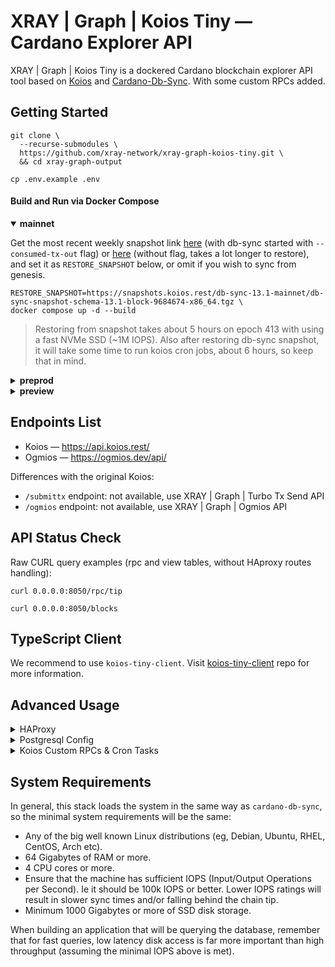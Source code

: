 # XRAY | Graph | Koios Tiny — Cardano Explorer API

XRAY | Graph | Koios Tiny is a dockered Cardano blockchain explorer API tool based on [Koios](https://koios.rest) and [Cardano-Db-Sync](https://github.com/input-output-hk/cardano-db-sync). With some custom RPCs added.

## Getting Started

``` console
git clone \
  --recurse-submodules \
  https://github.com/xray-network/xray-graph-koios-tiny.git \
  && cd xray-graph-output
```
``` console
cp .env.example .env
```
  
#### Build and Run via Docker Compose
  
<details open>
  <summary><b>mainnet</b></summary>

Get the most recent weekly snapshot link [here](https://snapshots.koios.rest/db-sync-13.1-mainnet/) (with db-sync started with `--consumed-tx-out` flag) or [here](https://update-cardano-mainnet.iohk.io/cardano-db-sync/index.html#13.1/) (without flag, takes a lot longer to restore), and set it as `RESTORE_SNAPSHOT` below, or omit if you wish to sync from genesis.
``` console
RESTORE_SNAPSHOT=https://snapshots.koios.rest/db-sync-13.1-mainnet/db-sync-snapshot-schema-13.1-block-9684674-x86_64.tgz \
docker compose up -d --build
```

> Restoring from snapshot takes about 5 hours on epoch 413 with using a fast NVMe SSD (~1M IOPS). Also after restoring db-sync snapshot, it will take some time to run koios cron jobs, about 6 hours, so keep that in mind. 

</details>
  
<details>
  <summary><b>preprod</b></summary>

``` console
NETWORK=preprod \
CARDANO_NODE_PORT=3001 \
KOIOS_TINY_PORT=8051 \
OGMIOS_PORT=1338 \
POSTGRES_PORT=5433 \
docker compose -p preprod up -d --build
```

</details>
  
<details>
  <summary><b>preview</b></summary>

``` console
NETWORK=preview \
CARDANO_NODE_PORT=3002 \
KOIOS_TINY_PORT=8052 \
OGMIOS_PORT=1339 \
POSTGRES_PORT=5434 \
docker compose -p preview up -d --build
```

</details>


## Endpoints List
  
* Koios — https://api.koios.rest/
* Ogmios — https://ogmios.dev/api/

Differences with the original Koios:

* `/submittx` endpoint: not available, use XRAY | Graph | Turbo Tx Send API
* `/ogmios` endpoint: not available, use XRAY | Graph | Ogmios API

## API Status Check
  
Raw CURL query examples (rpc and view tables, without HAproxy routes handling):
  
``` console
curl 0.0.0.0:8050/rpc/tip
```
``` console
curl 0.0.0.0:8050/blocks
```
  
## TypeScript Client
  
We recommend to use `koios-tiny-client`. Visit [koios-tiny-client](https://github.com/xray-network/koios-tiny-client) repo for more information.
  
## Advanced Usage
<details>
  <summary>HAProxy</summary>

By default, all container ports are bound to 127.0.0.1, so these ports are not available outside the server. Replace `127.0.0.1:${KOIOS_TINY_PORT:-8050}:8050` with `${KOIOS_TINY_PORT:-8050}:8050` if you want to open ports for external access.

Routes are resolved using the `HostResolver` header (this is needed for [XRAY | Graph | Output Load Balancer](https://github.com/xray-network/cloudflare-worker-output-load-balancer)). 

Also, time limits on server requests can be disabled (or rather, increased from 30 seconds to 60 minutes) by setting `HAPROXY_JWT_BEARER_TOKEN` in the `.env` file and then passing it over the `BearerResolver` header.

The path to SSL PEM key can be found here `/etc/ssl/xray.pem/`.

Check configuration file here [haproxy.cfg](https://github.com/xray-network/xray-graph-output/blob/main/config/haproxy/haproxy.cfg).

</details>
 
<details>
  <summary>Postgresql Config</summary>
  
Config file (see end of file): [postgresql.conf](https://github.com/xray-network/xray-graph-output/blob/main/config/postgresql/postgresql.conf)<br/>
Use https://pgtune.leopard.in.ua/ to tune the database settings

</details>

<details>
  <summary>Koios Custom RPCs & Cron Tasks</summary>

Place the `.sql` files in the `koios-tiny/extra-rpc` folder to register with Postgrest. Then rebuild the `koios-tiny` container. Read more at https://postgrest.org/en/stable/references/api.html

Place the .sh files in `koios-tiny/extra-cron-jobs` and edit the `koios-tiny/cron-schedule`. Then rebuild the `koios-tiny` container.

Rebuild: `docker compose up -d --build --force-recreate koios-tiny`.
  
</details>

## System Requirements
  
In general, this stack loads the system in the same way as `cardano-db-sync`, so the minimal system requirements will be the same:

* Any of the big well known Linux distributions (eg, Debian, Ubuntu, RHEL, CentOS, Arch etc).
* 64 Gigabytes of RAM or more.
* 4 CPU cores or more.
* Ensure that the machine has sufficient IOPS (Input/Output Operations per Second). Ie it should be 100k IOPS or better. Lower IOPS ratings will result in slower sync times and/or falling behind the chain tip.
* Minimum 1000 Gigabytes or more of SSD disk storage.
  
When building an application that will be querying the database, remember that for fast queries, low latency disk access is far more important than high throughput (assuming the minimal IOPS above is met).
